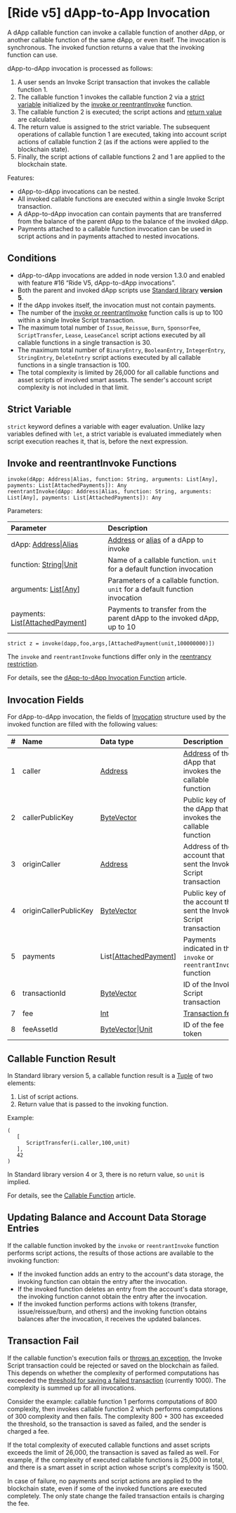# [Ride v5] dApp-to-App Invocation

A dApp callable function can invoke a callable function of another dApp, or another callable function of the same dApp, or even itself. The invocation is synchronous. The invoked function returns a value that the invoking function can use.

dApp-to-dApp invocation is processed as follows:

1. A user sends an Invoke Script transaction that invokes the callable function 1.
2. The callable function 1 invokes the callable function 2 via a [strict variable](#strict-variable) initialized by the [invoke or reentrantInvoke](#invoke) function.
3. The callable function 2 is executed; the script actions and [return value](#callable-function-result) are calculated.
4. The return value is assigned to the strict variable. The subsequent operations of callable function 1 are executed, taking into account script actions of callable function 2 (as if the actions were applied to the blockchain state).
5. Finally, the script actions of callable functions 2 and 1 are applied to the blockchain state.

Features:

* dApp-to-dApp invocations can be nested.
* All invoked callable functions are executed within a single Invoke Script transaction.
* A dApp-to-dApp invocation can contain payments that are transferred from the balance of the parent dApp to the balance of the invoked dApp.
* Payments attached to a callable function invocation can be used in script actions and in payments attached to nested invocations.

## Conditions

* dApp-to-dApp invocations are added in node version 1.3.0 and enabled with feature #16 “Ride V5, dApp-to-dApp invocations”.
* Both the parent and invoked dApp scripts use [Standard library](/en/ride/script/standard-library) **version 5**.
* If the dApp invokes itself, the invocation must not contain payments.
* The number of the [invoke or reentrantInvoke](#invoke) function calls is up to 100 within a single Invoke Script transaction.
* The maximum total number of `Issue`, `Reissue`, `Burn`, `SponsorFee`, `ScriptTransfer`, `Lease`, `LeaseCancel` script actions executed by all callable functions in a single transaction is 30.
* The maximum total number of `BinaryEntry`, `BooleanEntry`, `IntegerEntry`, `StringEntry`, `DeleteEntry` script actions executed by all callable functions in a single transaction is 100.
* The total complexity is limited by 26,000 for all callable functions and asset scripts of involved smart assets. The sender's account script complexity is not included in that limit.

<!-- > Continued computations and dApp-to-dApp invocation are mutually exclusive, that is, they cannot be initiated by the same transaction.-->

## Strict Variable

`strict` keyword defines a variable with eager evaluation. Unlike lazy variables defined with `let`, a strict variable is evaluated immediately when script execution reaches it, that is, before the next expression.

## Invoke and reentrantInvoke<a id="invoke"></a> Functions

```
invoke(dApp: Address|Alias, function: String, arguments: List[Any], payments: List[AttachedPayments]): Any
reentrantInvoke(dApp: Address|Alias, function: String, arguments: List[Any], payments: List[AttachedPayments]): Any
```

Parameters:

| Parameter | Description |
| :--- | :--- |
| dApp: [Address](/en/ride/v5/structures/common-structures/address)&#124;[Alias](/en/ride/v5/structures/common-structures/alias) | [Address](/en/blockchain/account/address) or [alias](/en/blockchain/account/alias) of a dApp to invoke |
| function: [String](/en/ride/v5/data-types/string)&#124;[Unit](/en/ride/v5/data-types/unit) | Name of a callable function. `unit` for a default function invocation |
| arguments: [List](/en/ride/v5/data-types/list)[[Any](/en/ride/v5/data-types/any)] | Parameters of a callable function. `unit` for a default function invocation |
| payments: [List](/en/ride/v5/data-types/list)[[AttachedPayment](/en/ride/v5/structures/common-structures/attached-payment)] | Payments to transfer from the parent dApp to the invoked dApp, up to 10 |

```
strict z = invoke(dapp,foo,args,[AttachedPayment(unit,100000000)])
```

The `invoke` and `reentrantInvoke` functions differ only in the [reentrancy restriction](/en/ride/v5/functions/built-in-functions/dapp-to-dapp#reentrancy).

For details, see the [dApp-to-dApp Invocation Function](/en/ride/v5/functions/built-in-functions/dapp-to-dapp) article.

## Invocation Fields

For dApp-to-dApp invocation, the fields of [Invocation](/en/ride/v5/structures/common-structures/invocation) structure used by the invoked function are filled with the following values:

|   #   | Name | Data type | Description |
| :--- | :--- | :--- | :--- |
| 1 | caller | [Address](/en/ride/v5/structures/common-structures/address) | [Address](/en/blockchain/account/) of the dApp that invokes the callable function |
| 2 | callerPublicKey | [ByteVector](/en/ride/v5/data-types/byte-vector) | Public key of the dApp that invokes the callable function |
| 3 | originCaller | [Address](/en/ride/v5/structures/common-structures/address) | Address of the account that sent the Invoke Script transaction |
| 4 | originCallerPublicKey | [ByteVector](/en/ride/v5/data-types/byte-vector) | Public key of the account that sent the Invoke Script transaction |
| 5 | payments | List[[AttachedPayment](/en/ride/v5/structures/common-structures/attached-payment)] | Payments indicated in the `invoke` or `reentrantInvoke` function |
| 6 | transactionId | [ByteVector](/en/ride/v5/data-types/byte-vector) | ID of the Invoke Script transaction |
| 7 | fee | [Int](/en/ride/v5/data-types/int) | [Transaction fee](/en/blockchain/transaction/transaction-fee) |
| 8 | feeAssetId | [ByteVector](/en/ride/v5/data-types/byte-vector)&#124;[Unit](/en/ride/v5/data-types/unit) | ID of the fee token |

## Callable Function Result

In Standard library version 5, a callable function result is a [Tuple](/en/ride/v5/data-types/tuple) of two elements:

1. List of script actions.
2. Return value that is passed to the invoking function.

Example:

```
(
   [
      ScriptTransfer(i.caller,100,unit)
   ],
   42
)
```

In Standard library version 4 or 3, there is no return value, so `unit` is implied.

For details, see the [Callable Function](/en/ride/v5/functions/callable-function) article.

## Updating Balance and Account Data Storage Entries

If the callable function invoked by the `invoke` or `reentrantInvoke` function performs script actions, the results of those actions are available to the invoking function:
* If the invoked function adds an entry to the account's data storage, the invoking function can obtain the entry after the invocation.
* If the invoked function deletes an entry from the account's data storage, the invoking function cannot obtain the entry after the invocation.
* If the invoked function performs actions with tokens (transfer, issue/reissue/burn, and others) and the invoking function obtains balances after the invocation, it receives the updated balances.

## Transaction Fail

If the callable function's execution fails or [throws an exception](/en/ride/v5/functions/built-in-functions/exception-functions), the Invoke Script transaction could be rejected or saved on the blockchain as failed. This depends on whether the complexity of performed computations has exceeded the [threshold for saving a failed transaction](/en/ride/v5/limits/) (currently 1000). The complexity is summed up for all invocations.

Consider the example: callable function 1 performs computations of 800 complexity, then invokes callable function 2 which performs computations of 300 complexity and then fails. The complexity 800 + 300 has exceeded the threshold, so the transaction is saved as failed, and the sender is charged a fee.

If the total complexity of executed callable functions and asset scripts exceeds the limit of 26,000, the transaction is saved as failed as well. For example, if the complexity of executed callable functions is 25,000 in total, and there is a smart asset in script action whose script's complexity is 1500.

In case of failure, no payments and script actions are applied to the blockchain state, even if some of the invoked functions are executed completely. The only state change the failed transaction entails is charging the fee.
